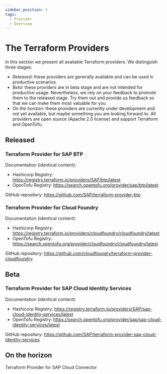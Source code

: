 ```yaml
---
sidebar_position: 2
tags:
  - Provider
  - Overview
---
```


# The Terraform Providers

In this section we present all available Terraform providers.
We distinguish three stages:
-	*Released*: these providers are generally available and can be used in productive scenarios.
-	*Beta*: these providers are in beta stage and are not intended for productive usage. Nevertheless, we rely on your feedback to promote them to the released stage. Try them out and provide us feedback so that we can make them most valuable for you
-	*On the horizon*: these providers are currently under development and not yet available, but maybe something you are looking forward to.
All providers are open source (Apache 2.0 license) and support Terraform and OpenTofu.

## Released

### Terraform Provider for SAP BTP

Documentation (identical content):

-	Hashicorp Registry: https://registry.terraform.io/providers/SAP/btp/latest
-	OpenTofu Registry: https://search.opentofu.org/provider/sap/btp/latest

GitHub repository: https://github.com/SAP/terraform-provider-btp

### Terraform Provider for Cloud Foundry

Documentation (identical content):

-	Hashicorp Registry: https://registry.terraform.io/providers/cloudfoundry/cloudfoundry/latest
-	OpenTofu Registry: https://search.opentofu.org/provider/cloudfoundry/cloudfoundry/latest

GitHub repository: https://github.com/cloudfoundry/terraform-provider-cloudfoundry

## Beta

### Terraform Provider for SAP Cloud Identity Services

Documentation (identical content):
- 	Hashicorp Registry: https://registry.terraform.io/providers/SAP/sap-cloud-identity-services/latest
- 	OpenTofu Registry: https://search.opentofu.org/provider/sap/sap-cloud-identity-services/latest

GitHub repository: https://github.com/SAP/terraform-provider-sap-cloud-identity-services

## On the horizon

Terraform Provider for SAP Cloud Connector
